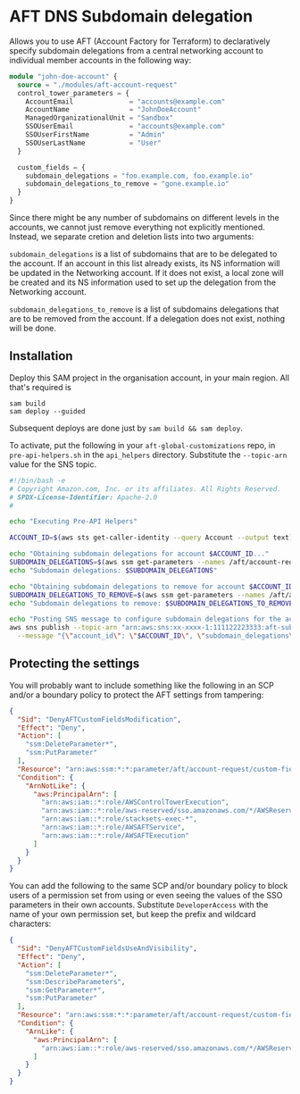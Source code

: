 # AFT DNS Subdomain delegation
Allows you to use AFT (Account Factory for Terraform) to declaratively specify subdomain
delegations from a central networking account to individual member accounts in the
following way:

```terraform
module "john-doe-account" {
  source = "./modules/aft-account-request"
  control_tower_parameters = {
    AccountEmail              = "accounts@example.com"
    AccountName               = "JohnDoeAccount"                                
    ManagedOrganizationalUnit = "Sandbox"  
    SSOUserEmail              = "accounts@example.com"
    SSOUserFirstName          = "Admin"
    SSOUserLastName           = "User"
  }

  custom_fields = {
    subdomain_delegations = "foo.example.com, foo.example.io"
    subdomain_delegations_to_remove = "gone.example.io"
  }
}
```
Since there might be any number of subdomains on different levels in the accounts, we cannot
just remove everything not explicitly mentioned. Instead, we separate cretion and deletion
lists into two arguments:

`subdomain_delegations` is a list of subdomains that are to be delegated to the account. If
an account in this list already exists, its NS information will be updated in the Networking
account. If it does not exist, a local zone will be created and its NS information used to
set up the delegation from the Networking account.

`subdomain_delegations_to_remove` is a list of subdomains delegations that are to be removed
from the account. If a delegation does not exist, nothing will be done.


## Installation

Deploy this SAM project in the organisation account, in your main region. All that's required
is
```console
sam build
sam deploy --guided
```
Subsequent deploys are done just by `sam build && sam deploy`.

To activate, put the following in your `aft-global-customizations` repo, in `pre-api-helpers.sh`
in the `api_helpers` directory. Substitute the `--topic-arn` value for the SNS topic.

```bash
#!/bin/bash -e
# Copyright Amazon.com, Inc. or its affiliates. All Rights Reserved.
# SPDX-License-Identifier: Apache-2.0
#

echo "Executing Pre-API Helpers"

ACCOUNT_ID=$(aws sts get-caller-identity --query Account --output text)

echo "Obtaining subdomain delegations for account $ACCOUNT_ID..."
SUBDOMAIN_DELEGATIONS=$(aws ssm get-parameters --names /aft/account-request/custom-fields/subdomain_delegations --query "Parameters[0].Value")
echo "Subdomain delegations: $SUBDOMAIN_DELEGATIONS"

echo "Obtaining subdomain delegations to remove for account $ACCOUNT_ID..."
SUBDOMAIN_DELEGATIONS_TO_REMOVE=$(aws ssm get-parameters --names /aft/account-request/custom-fields/subdomain_delegations_to_remove --query "Parameters[0].Value")
echo "Subdomain delegations to remove: $SUBDOMAIN_DELEGATIONS_TO_REMOVE"

echo "Posting SNS message to configure subdomain delegations for the account $ACCOUNT_ID..."
aws sns publish --topic-arn "arn:aws:sns:xx-xxxx-1:111122223333:aft-subdomain-delegation-topic" \
  --message "{\"account_id\": \"$ACCOUNT_ID\", \"subdomain_delegations\": $SUBDOMAIN_DELEGATIONS, \"subdomain_delegations_to_remove\": $SUBDOMAIN_DELEGATIONS_TO_REMOVE}"
```


## Protecting the settings

You will probably want to include something like the following in an SCP and/or a boundary policy to protect the AFT settings 
from tampering:
```json
{
  "Sid": "DenyAFTCustomFieldsModification",
  "Effect": "Deny",
  "Action": [
    "ssm:DeleteParameter*",
    "ssm:PutParameter"
  ],
  "Resource": "arn:aws:ssm:*:*:parameter/aft/account-request/custom-fields/*",
  "Condition": {
    "ArnNotLike": {
      "aws:PrincipalArn": [
        "arn:aws:iam::*:role/AWSControlTowerExecution",
        "arn:aws:iam::*:role/aws-reserved/sso.amazonaws.com/*/AWSReservedSSO_AWSAdministratorAccess_*",
        "arn:aws:iam::*:role/stacksets-exec-*",
        "arn:aws:iam::*:role/AWSAFTService",
        "arn:aws:iam::*:role/AWSAFTExecution"
      ]
    }
  }
}
```

You can add the following to the same SCP and/or boundary policy to block users of a permission set from using or 
even seeing the values of the SSO parameters in their own accounts. Substitute `DeveloperAccess`
with the name of your own permission set, but keep the prefix and wildcard characters:
```json
{
  "Sid": "DenyAFTCustomFieldsUseAndVisibility",
  "Effect": "Deny",
  "Action": [
    "ssm:DeleteParameter*",
    "ssm:DescribeParameters",
    "ssm:GetParameter*",
    "ssm:PutParameter"
  ],
  "Resource": "arn:aws:ssm:*:*:parameter/aft/account-request/custom-fields/*",
  "Condition": {
    "ArnLike": {
      "aws:PrincipalArn": [
        "arn:aws:iam::*:role/aws-reserved/sso.amazonaws.com/*/AWSReservedSSO_DeveloperAccess_*"
      ]
    }
  }
}
```
